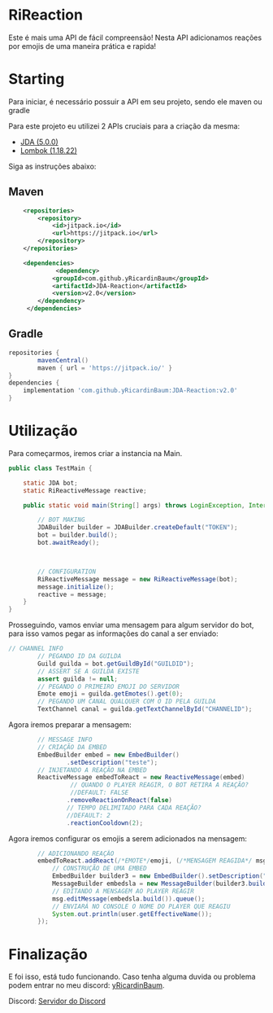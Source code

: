 # RiReaction
Este é mais uma API de fácil compreensão! Nesta API adicionamos reações por emojis de uma maneira prática e rapida!


# Starting
Para iniciar, é necessário possuir a API em seu projeto, sendo ele maven ou gradle

Para este projeto eu utilizei 2 APIs cruciais para a criação da mesma:
   - [JDA (5.0.0)](https://github.com/DV8FromTheWorld/JDA)
   - [Lombok (1.18.22)](https://github.com/projectlombok/lombok)

Siga as instruções abaixo:

## Maven

```xml
    <repositories>
        <repository>
            <id>jitpack.io</id>
            <url>https://jitpack.io</url>
        </repository>
    </repositories>

    <dependencies>
             <dependency>
            <groupId>com.github.yRicardinBaum</groupId>
            <artifactId>JDA-Reaction</artifactId>
            <version>v2.0</version>
        </dependency>
     </dependencies>
```

## Gradle
```groovy
repositories {
        mavenCentral()
        maven { url = 'https://jitpack.io/' }
}
dependencies {
    implementation 'com.github.yRicardinBaum:JDA-Reaction:v2.0'
}
```


# Utilização

Para começarmos, iremos criar a instancia na Main.
```java
public class TestMain {

    static JDA bot;
    static RiReactiveMessage reactive;

    public static void main(String[] args) throws LoginException, InterruptedException {

        // BOT MAKING
        JDABuilder builder = JDABuilder.createDefault("TOKEN");
        bot = builder.build();
        bot.awaitReady();



        // CONFIGURATION
        RiReactiveMessage message = new RiReactiveMessage(bot);
        message.initialize();
        reactive = message;
    }
}
```

Prosseguindo, vamos enviar uma mensagem para algum servidor do bot, para isso vamos pegar as informações do canal a ser enviado:

```java
// CHANNEL INFO
        // PEGANDO ID DA GUILDA
        Guild guilda = bot.getGuildById("GUILDID");
        // ASSERT SE A GUILDA EXISTE
        assert guilda != null;
        // PEGANDO O PRIMEIRO EMOJI DO SERVIDOR
        Emote emoji = guilda.getEmotes().get(0);
        // PEGANDO UM CANAL QUALQUER COM O ID PELA GUILDA
        TextChannel canal = guilda.getTextChannelById("CHANNELID");
```

Agora iremos preparar a mensagem:

```java
        // MESSAGE INFO
        // CRIAÇÃO DA EMBED
        EmbedBuilder embed = new EmbedBuilder()
                .setDescription("teste");
        // INJETANDO A REAÇÃO NA EMBED
        ReactiveMessage embedToReact = new ReactiveMessage(embed)
                 // QUANDO O PLAYER REAGIR, O BOT RETIRA A REAÇÃO? 
                 //DEFAULT: FALSE
                .removeReactionOnReact(false)
                // TEMPO DELIMITADO PARA CADA REAÇÃO? 
                //DEFAULT: 2
                .reactionCooldown(2);
```

Agora iremos configurar os emojis a serem adicionados na mensagem:
```java
        // ADICIONANDO REAÇÃO
        embedToReact.addReact(/*EMOTE*/emoji, (/*MENSAGEM REAGIDA*/ msg, /*AUTOR DA REAÇÃO*/user) -> {
            // CONSTRUÇÃO DE UMA EMBED
            EmbedBuilder builder3 = new EmbedBuilder().setDescription("eae");
            MessageBuilder embedsla = new MessageBuilder(builder3.build());
            // EDITANDO A MENSAGEM AO PLAYER REAGIR
            msg.editMessage(embedsla.build()).queue();
            // ENVIARÁ NO CONSOLE O NOME DO PLAYER QUE REAGIU 
            System.out.println(user.getEffectiveName());
        });
```

# Finalização
E foi isso, está tudo funcionando. Caso tenha alguma duvida ou problema podem entrar no meu discord: [yRicardinBaum](https://discordapp.com/users/409801761470152704).

Discord: [Servidor do Discord](https://discord.gg/QG9WZVcD3J)

